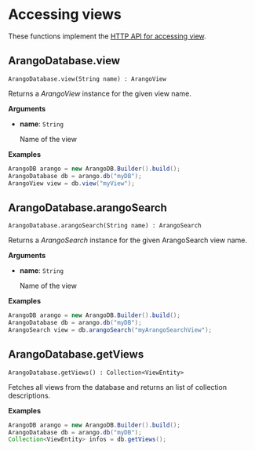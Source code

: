 <!-- don't edit here, its from https://@github.com/arangodb/arangodb-java-driver.git / docs/Drivers/ -->
# Accessing views

These functions implement the
[HTTP API for accessing view](../../../..//HTTP/Views/Getting.html).

## ArangoDatabase.view

```
ArangoDatabase.view(String name) : ArangoView
```

Returns a _ArangoView_ instance for the given view name.

**Arguments**

- **name**: `String`

  Name of the view

**Examples**

```Java
ArangoDB arango = new ArangoDB.Builder().build();
ArangoDatabase db = arango.db("myDB");
ArangoView view = db.view("myView");
```

## ArangoDatabase.arangoSearch

```
ArangoDatabase.arangoSearch(String name) : ArangoSearch
```

Returns a _ArangoSearch_ instance for the given ArangoSearch view name.

**Arguments**

- **name**: `String`

  Name of the view

**Examples**

```Java
ArangoDB arango = new ArangoDB.Builder().build();
ArangoDatabase db = arango.db("myDB");
ArangoSearch view = db.arangoSearch("myArangoSearchView");
```

## ArangoDatabase.getViews

```
ArangoDatabase.getViews() : Collection<ViewEntity>
```

Fetches all views from the database and returns an list of collection descriptions.

**Examples**

```Java
ArangoDB arango = new ArangoDB.Builder().build();
ArangoDatabase db = arango.db("myDB");
Collection<ViewEntity> infos = db.getViews();
```

